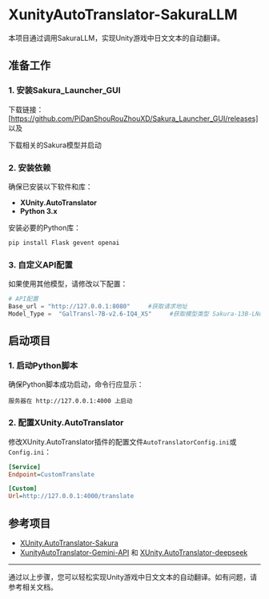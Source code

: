 # XunityAutoTranslator-SakuraLLM


本项目通过调用SakuraLLM，实现Unity游戏中日文文本的自动翻译。

## 准备工作

### 1. 安装Sakura_Launcher_GUI
下载链接：[https://github.com/PiDanShouRouZhouXD/Sakura_Launcher_GUI/releases] 以及

下载相关的Sakura模型并启动

### 2. 安装依赖
确保已安装以下软件和库：
- **XUnity.AutoTranslator**
- **Python 3.x**

安装必要的Python库：
```bash
pip install Flask gevent openai
```


### 3. 自定义API配置
如果使用其他模型，请修改以下配置：
```python
# API配置
Base_url = "http://127.0.0.1:8080"     #获取请求地址
Model_Type =  "GalTransl-7B-v2.6-IQ4_XS"     #获取模型类型 Sakura-13B-LNovel-v0.8或者Sakura-13B-LNovel-v0.9
```

## 启动项目

### 1. 启动Python脚本
确保Python脚本成功启动，命令行应显示：
```
服务器在 http://127.0.0.1:4000 上启动
```

### 2. 配置XUnity.AutoTranslator
修改XUnity.AutoTranslator插件的配置文件`AutoTranslatorConfig.ini`或`Config.ini`：
```ini
[Service]
Endpoint=CustomTranslate

[Custom]
Url=http://127.0.0.1:4000/translate
```

## 参考项目
- [XUnity.AutoTranslator-Sakura](https://github.com/as176590811/XUnity.AutoTranslator-Sakura)
- [XunityAutoTranslator-Gemini-API](https://github.com/0001lizhubo/XunityAutoTranslator-Gemini-API)   和  [XUnity.AutoTranslator-deepseek](https://github.com/0001lizhubo/XUnity.AutoTranslator-deepseek) 
---

通过以上步骤，您可以轻松实现Unity游戏中日文文本的自动翻译。如有问题，请参考相关文档。
